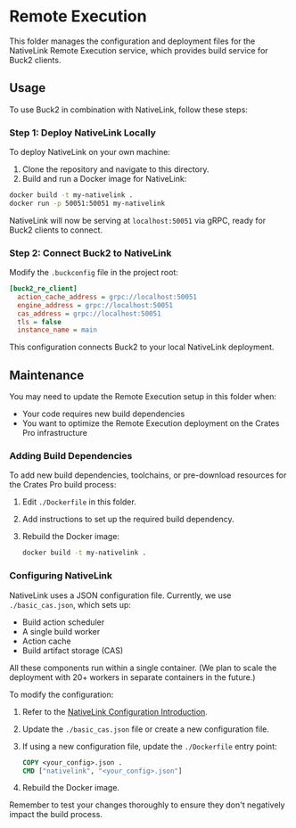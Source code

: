 # Remote Execution

This folder manages the configuration and deployment files for the NativeLink Remote Execution service, which provides build service for Buck2 clients.

## Usage

To use Buck2 in combination with NativeLink, follow these steps:

### Step 1: Deploy NativeLink Locally

To deploy NativeLink on your own machine:

1. Clone the repository and navigate to this directory.
2. Build and run a Docker image for NativeLink:

```bash
docker build -t my-nativelink .
docker run -p 50051:50051 my-nativelink
```

NativeLink will now be serving at `localhost:50051` via gRPC, ready for Buck2 clients to connect.

### Step 2: Connect Buck2 to NativeLink

Modify the `.buckconfig` file in the project root:

```ini
[buck2_re_client]
  action_cache_address = grpc://localhost:50051
  engine_address = grpc://localhost:50051
  cas_address = grpc://localhost:50051
  tls = false
  instance_name = main
```

This configuration connects Buck2 to your local NativeLink deployment.

## Maintenance

You may need to update the Remote Execution setup in this folder when:

- Your code requires new build dependencies
- You want to optimize the Remote Execution deployment on the Crates Pro infrastructure

### Adding Build Dependencies

To add new build dependencies, toolchains, or pre-download resources for the Crates Pro build process:

1. Edit `./Dockerfile` in this folder.
2. Add instructions to set up the required build dependency.
3. Rebuild the Docker image:

   ```bash
   docker build -t my-nativelink .
   ```

### Configuring NativeLink

NativeLink uses a JSON configuration file. Currently, we use `./basic_cas.json`, which sets up:

- Build action scheduler
- A single build worker
- Action cache
- Build artifact storage (CAS)

All these components run within a single container. (We plan to scale the deployment with 20+ workers in separate containers in the future.)

To modify the configuration:

1. Refer to the [NativeLink Configuration Introduction](https://docs.nativelink.com/config/configuration-intro/).
2. Update the `./basic_cas.json` file or create a new configuration file.
3. If using a new configuration file, update the `./Dockerfile` entry point:

   ```dockerfile
   COPY <your_config>.json .
   CMD ["nativelink", "<your_config>.json"]
   ```

4. Rebuild the Docker image.

Remember to test your changes thoroughly to ensure they don't negatively impact the build process.
